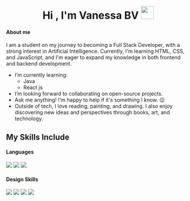 <h1 align="center">Hi , I'm Vanessa BV <img src="https://media.giphy.com/media/hvRJCLFzcasrR4ia7z/giphy.gif" width="35"></h1>

<h4>About me</h4>

I am a student on my journey to becoming a Full Stack Developer, with a strong interest in Artificial Intelligence. Currently, I'm learning HTML, CSS, and JavaScript, and I'm eager to expand my knowledge in both frontend and backend development.

- I’m currently learning:
  - Java
  - React js
- I’m looking forward to collaborating on open-source projects.
- Ask me anything! I'm happy to help if it's something I know. 😉
- Outside of tech, I love reading, painting, and drawing. I also enjoy discovering new ideas and perspectives through books, art, and technology.

## My Skills Include

<h4> Languages </h4>
<span> 
  <img src="https://img.shields.io/badge/HTML5-E34F26?style=for-the-badge&logo=html5&logoColor=white">
  <img src="https://img.shields.io/badge/CSS3-1572B6?style=for-the-badge&logo=css3&logoColor=white">
  <img src="https://img.shields.io/badge/JavaScript-F7DF1E?style=for-the-badge&logo=javascript&logoColor=black">
</span>


<h4> Design Skills </h4>
<span> 
  <img src="https://img.shields.io/badge/adobe%20photoshop-%2331A8FF.svg?style=for-the-badge&logo=adobe%20photoshop&logoColor=white">
  <img src="https://img.shields.io/badge/Adobe%20Premiere%20Pro-9999FF.svg?style=for-the-badge&logo=Adobe%20Premiere%20Pro&logoColor=white">
  <img src="https://img.shields.io/badge/affinityphoto-%237E4DD2.svg?style=for-the-badge&logo=affinity-photo&logoColor=white">
  <img src="https://img.shields.io/badge/figma-%23F24E1E.svg?style=for-the-badge&logo=figma&logoColor=white">
</span>
